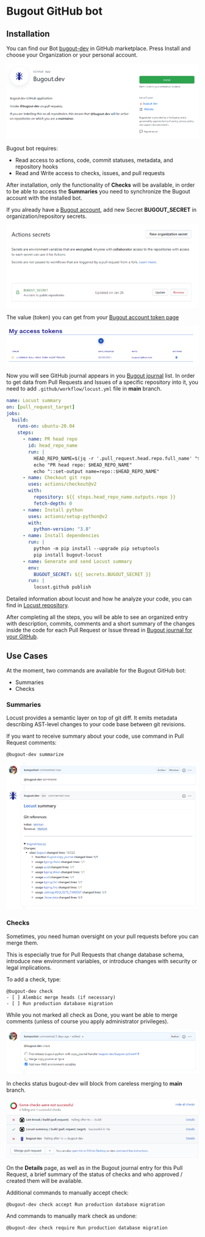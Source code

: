# Bugout GitHub bot



## Installation

You can find our Bot [bugout-dev](https://github.com/apps/bugout-dev) in GitHub marketplace. Press Install and choose your Organization or your personal account.

<img src="../img/github-app-install.png"/>

Bugout bot requires:
- Read access to actions, code, commit statuses, metadata, and repository hooks
- Read and Write access to checks, issues, and pull requests

After installation, only the functionality of **Checks** will be available, in order to be able to access the **Summaries** you need to synchronize the Bugout account with the installed bot.

If you already have a [Bugout account](https://bugout.dev/account), add new Secret **BUGOUT_SECRET** in organization/repository secrets. 

<img src="../img/github-app-secrets.png"/>

The value (token) you can get from your [Bugout account token page](https://bugout.dev/account/tokens)

<img src="../img/bugout-token.png"/>

Now you will see GitHub journal appears in you [Bugout journal](https://bugout.dev/journals) list. In order to get data from Pull Requests and Issues of a specific repository into it, you need to add `.github/workflow/locust.yml` file in **main** branch.

```yaml
name: Locust summary
on: [pull_request_target]
jobs:
  build:
    runs-on: ubuntu-20.04
    steps:
      - name: PR head repo
        id: head_repo_name
        run: |
          HEAD_REPO_NAME=$(jq -r '.pull_request.head.repo.full_name' "$GITHUB_EVENT_PATH")
          echo "PR head repo: $HEAD_REPO_NAME"
          echo "::set-output name=repo::$HEAD_REPO_NAME"
      - name: Checkout git repo
        uses: actions/checkout@v2
        with:
          repository: ${{ steps.head_repo_name.outputs.repo }}
          fetch-depth: 0
      - name: Install python
        uses: actions/setup-python@v2
        with:
          python-version: "3.8"
      - name: Install dependencies
        run: |
          python -m pip install --upgrade pip setuptools
          pip install bugout-locust
      - name: Generate and send Locust summary
        env:
          BUGOUT_SECRET: ${{ secrets.BUGOUT_SECRET }}
        run: |
          locust.github publish
```

Detailed information about locust and how he analyze your code, you can find in [Locust repository](https://github.com/bugout-dev/locust).

After completing all the steps, you will be able to see an organized entry with description, commits, comments and a short summary of the changes inside the code for each Pull Request or Issue thread in [Bugout journal for your GitHub](https://bugout.dev/journals).

## Use Cases

At the moment, two commands are available for the Bugout GitHub bot:
- Summaries
- Checks

### Summaries

Locust provides a semantic layer on top of git diff. It emits metadata describing AST-level changes to your code base between git revisions.

If you want to receive summary about your code, use command in Pull Request comments:
```
@bugout-dev summarize
```

<img src="../img/github-summary.png"/>

### Checks

Sometimes, you need human oversight on your pull requests before you can merge them.

This is especially true for Pull Requests that change database schema, introduce new environment variables, or introduce changes with security or legal implications.

To add a check, type:
```
@bugout-dev check
- [ ] Alembic merge heads (if necessary)
- [ ] Run production database migration
```

While you not marked all check as Done, you want be able to merge comments (unless of course you apply administrator privileges).

<img src="../img/github-check-comment.png"/>

In checks status bugout-dev will block from careless merging to **main** branch.

<img src="../img/github-check-status.png"/>

On the **Details** page, as well as in the Bugout journal entry for this Pull Request, a brief summary of the status of checks and who approved / created them will be available.

Additional commands to manually accept check:
```
@bugout-dev check accept Run production database migration
```

And commands to manually mark check as undone:
```
@bugout-dev check require Run production database migration
```
